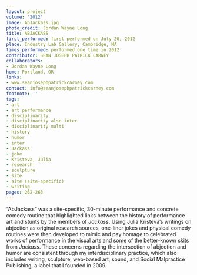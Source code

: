 ```yaml
---
layout: project
volume: '2012'
image: AbJackass.jpg
photo_credit: Jordan Wayne Long
title: ABJACKASS
first_performed: first performed on July 20, 2012
place: Industry Lab Gallery, Cambridge, MA
times_performed: performed one time in 2012
contributor: SEAN JOSEPH PATRICK CARNEY
collaborators:
- Jordan Wayne Long
home: Portland, OR
links:
- www.seanjosephpatrickcarney.com
contact: info@seanjosephpatrickcarney.com
footnote: ''
tags:
- art
- art performance
- disciplinarity
- disciplinarity also inter
- disciplinarity multi
- history
- humor
- inter
- Jackass
- joke
- Kristeva, Julia
- research
- sculpture
- site
- site (site-specific)
- writing
pages: 262-263
---
```


“AbJackass” was a site-specific, 30-minute performance and concrete comedy routine that highlighted links between the history of performance art and stunts by the members of _Jackass_. Using Julia Kristeva’s writings on abjection as original research sources, one-liner jokes and physical comedy routines were then developed to mimic and pay homage to celebrated works of performance in the visual arts and some of the better-known skits from _Jackass_. These concerns regarding the intersection of abjection and humor are consistent through my interdisciplinary practice, which also includes writing, sculpture, web-based art, sound, and Social Malpractice Publishing, a label that I founded in 2009.
